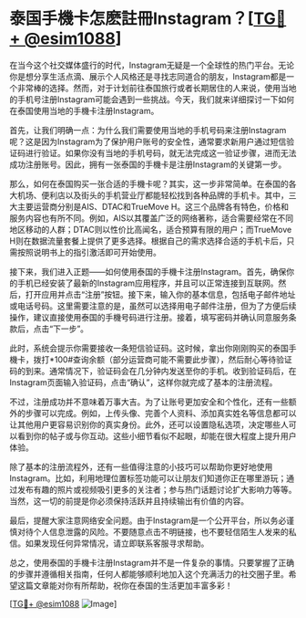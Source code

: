 # 泰国手機卡怎麽註冊Instagram？[[TG💪+ @esim1088](https://t.me/s/esim1088)]

在当今这个社交媒体盛行的时代，Instagram无疑是一个全球性的热门平台。无论你是想分享生活点滴、展示个人风格还是寻找志同道合的朋友，Instagram都是一个非常棒的选择。然而，对于计划前往泰国旅行或者长期居住的人来说，使用当地的手机号注册Instagram可能会遇到一些挑战。今天，我们就来详细探讨一下如何在泰国使用当地的手機卡注册Instagram。

首先，让我们明确一点：为什么我们需要使用当地的手机号码来注册Instagram呢？这是因为Instagram为了保护用户账号的安全性，通常要求新用户通过短信验证码进行验证。如果你没有当地的手机号码，就无法完成这一验证步骤，进而无法成功注册账号。因此，拥有一张泰国的手機卡是注册Instagram的关键第一步。

那么，如何在泰国购买一张合适的手機卡呢？其实，这一步非常简单。在泰国的各大机场、便利店以及街头的手机营业厅都能轻松找到各种品牌的手机卡。其中，三大主要运营商分别是AIS、DTAC和TrueMove H。这三个品牌各有特色，价格和服务内容也有所不同。例如，AIS以其覆盖广泛的网络著称，适合需要经常在不同地区移动的人群；DTAC则以性价比高闻名，适合预算有限的用户；而TrueMove H则在数据流量套餐上提供了更多选择。根据自己的需求选择合适的手机卡后，只需按照说明书上的指引激活即可开始使用。

接下来，我们进入正题——如何使用泰国的手機卡注册Instagram。首先，确保你的手机已经安装了最新的Instagram应用程序，并且可以正常连接到互联网。然后，打开应用并点击“注册”按钮。接下来，输入你的基本信息，包括电子邮件地址或电话号码。这里需要注意的是，虽然可以选择用电子邮件注册，但为了方便后续操作，建议直接使用泰国的手機号码进行注册。接着，填写密码并确认同意服务条款后，点击“下一步”。

此时，系统会提示你需要接收一条短信验证码。这时候，拿出你刚刚购买的泰国手機卡，拨打*100#查询余额（部分运营商可能不需要此步骤），然后耐心等待验证码的到来。通常情况下，验证码会在几分钟内发送至你的手机。收到验证码后，在Instagram页面输入验证码，点击“确认”，这样你就完成了基本的注册流程。

不过，注册成功并不意味着万事大吉。为了让账号更加安全和个性化，还有一些额外的步骤可以完成。例如，上传头像、完善个人资料、添加真实姓名等信息都可以让其他用户更容易识别你的真实身份。此外，还可以设置隐私选项，决定哪些人可以看到你的帖子或与你互动。这些小细节看似不起眼，却能在很大程度上提升用户体验。

除了基本的注册流程外，还有一些值得注意的小技巧可以帮助你更好地使用Instagram。比如，利用地理位置标签功能可以让朋友们知道你正在哪里游玩；通过发布有趣的照片或视频吸引更多的关注者；参与热门话题讨论扩大影响力等等。当然，这一切的前提是你必须保持活跃并且持续输出有价值的内容。

最后，提醒大家注意网络安全问题。由于Instagram是一个公开平台，所以务必谨慎对待个人信息泄露的风险。不要随意点击不明链接，也不要轻信陌生人发来的私信。如果发现任何异常情况，请立即联系客服寻求帮助。

总之，使用泰国的手機卡注册Instagram并不是一件复杂的事情。只要掌握了正确的步骤并遵循相关指南，任何人都能够顺利地加入这个充满活力的社交圈子里。希望这篇文章能对你有所帮助，祝你在泰国的生活更加丰富多彩！

[[TG💪+ @esim1088](https://t.me/s/esim1088) ![Image](https://i.postimg.cc/4NQfJmqS/Snipaste-2025-05-13-00-14-12.png)]